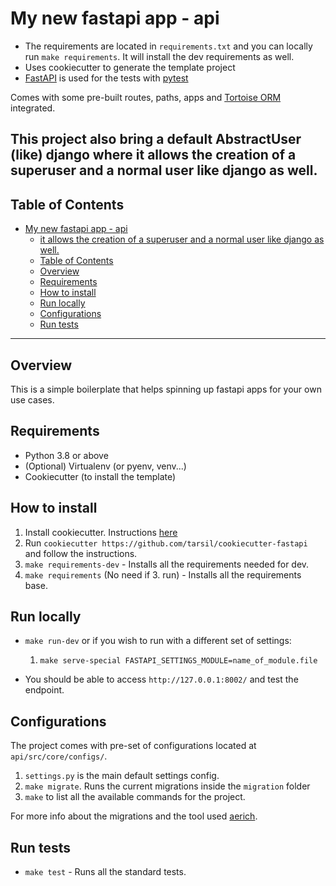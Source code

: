 # My new fastapi app - api

- The requirements are located in `requirements.txt` and you can locally run `make requirements`.
It will install the dev requirements as well.
- Uses cookiecutter to generate the template project
- [FastAPI](https://fastapi.tiangolo.com/) is used for the tests with [pytest](https://docs.pytest.org/en/latest/)

Comes with some pre-built routes, paths, apps and [Tortoise ORM](https://tortoise.github.io/_modules/tortoise/fields/data.html)
integrated.

This project also bring a default AbstractUser (like) django where
it allows the creation of a superuser and a normal user like django as well.
---

## Table of Contents

- [My new fastapi app - api](#-cookiecutterdescription-----cookiecutterproject_name-)
    - [it allows the creation of a superuser and a normal user like django as well.](#it-allows-the-creation-of-a-superuser-and-a-normal-user-like-django-as-well)
    - [Table of Contents](#table-of-contents)
    - [Overview](#overview)
    - [Requirements](#requirements)
    - [How to install](#how-to-install)
    - [Run locally](#run-locally)
    - [Configurations](#configurations)
    - [Run tests](#run-tests)

---

## Overview

This is a simple boilerplate that helps spinning up fastapi apps for your own use cases.

## Requirements

- Python 3.8 or above
- (Optional) Virtualenv (or pyenv, venv...)
- Cookiecutter (to install the template)

## How to install

 1. Install cookiecutter. Instructions [here](https://cookiecutter.readthedocs.io/en/1.7.2/installation.html)
 2. Run `cookiecutter https://github.com/tarsil/cookiecutter-fastapi` and follow the instructions.
 3. `make requirements-dev` - Installs all the requirements needed for dev.
 4. `make requirements` (No need if 3. run) - Installs all the requirements base.

## Run locally

- `make run-dev` or if you wish to run with a different set of settings:
    1. `make serve-special FASTAPI_SETTINGS_MODULE=name_of_module.file`

- You should be able to access `http://127.0.0.1:8002/` and test the endpoint.

## Configurations

The project comes with pre-set of configurations located at
`api/src/core/configs/`.

 1. `settings.py` is the main default settings config.
 2. `make migrate`. Runs the current migrations inside the `migration` folder
 3. `make` to list all the available commands for the project.

For more info about the migrations and the tool used [aerich](https://github.com/tortoise/aerich).

## Run tests

- `make test` - Runs all the standard tests.
